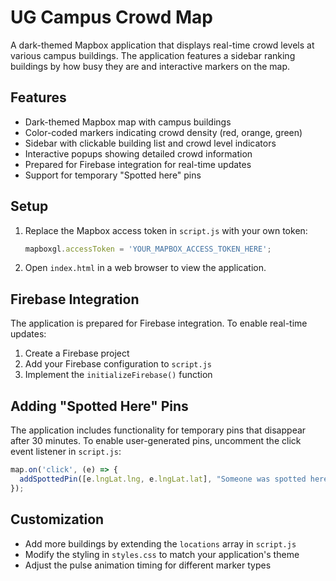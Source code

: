 # UG Campus Crowd Map

A dark-themed Mapbox application that displays real-time crowd levels at various campus buildings. The application features a sidebar ranking buildings by how busy they are and interactive markers on the map.

## Features

- Dark-themed Mapbox map with campus buildings
- Color-coded markers indicating crowd density (red, orange, green)
- Sidebar with clickable building list and crowd level indicators
- Interactive popups showing detailed crowd information
- Prepared for Firebase integration for real-time updates
- Support for temporary "Spotted here" pins

## Setup

1. Replace the Mapbox access token in `script.js` with your own token:
   ```javascript
   mapboxgl.accessToken = 'YOUR_MAPBOX_ACCESS_TOKEN_HERE';
   ```

2. Open `index.html` in a web browser to view the application.

## Firebase Integration

The application is prepared for Firebase integration. To enable real-time updates:

1. Create a Firebase project
2. Add your Firebase configuration to `script.js`
3. Implement the `initializeFirebase()` function

## Adding "Spotted Here" Pins

The application includes functionality for temporary pins that disappear after 30 minutes. To enable user-generated pins, uncomment the click event listener in `script.js`:

```javascript
map.on('click', (e) => {
  addSpottedPin([e.lngLat.lng, e.lngLat.lat], "Someone was spotted here!");
});
```

## Customization

- Add more buildings by extending the `locations` array in `script.js`
- Modify the styling in `styles.css` to match your application's theme
- Adjust the pulse animation timing for different marker types
